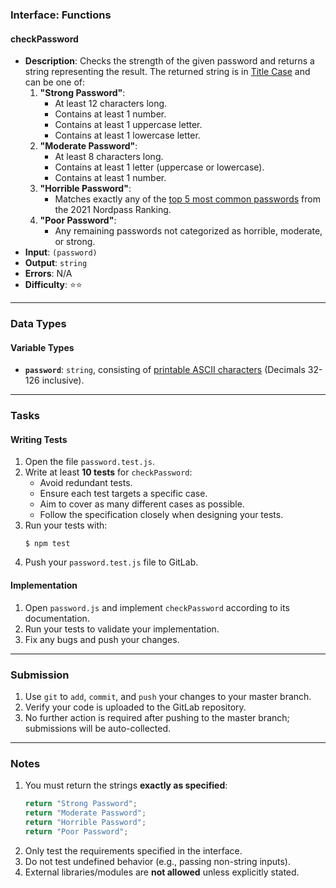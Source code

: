 ### Interface: Functions

#### checkPassword
- **Description**: Checks the strength of the given password and returns a string representing the result. The returned string is in [Title Case](https://apastyle.apa.org/style-grammar-guidelines/capitalization/title-case) and can be one of:
  1. **"Strong Password"**:
     - At least 12 characters long.
     - Contains at least 1 number.
     - Contains at least 1 uppercase letter.
     - Contains at least 1 lowercase letter.
  2. **"Moderate Password"**:
     - At least 8 characters long.
     - Contains at least 1 letter (uppercase or lowercase).
     - Contains at least 1 number.
  3. **"Horrible Password"**:
     - Matches exactly any of the [top 5 most common passwords](https://en.wikipedia.org/wiki/List_of_the_most_common_passwords) from the 2021 Nordpass Ranking.
  4. **"Poor Password"**:
     - Any remaining passwords not categorized as horrible, moderate, or strong.
- **Input**: `(password)`
- **Output**: `string`
- **Errors**: N/A
- **Difficulty**: ⭐⭐

---

### Data Types

#### Variable Types
- **`password`**: `string`, consisting of [printable ASCII characters](https://aticleworld.com/printable-ascii-characters-list/) (Decimals 32-126 inclusive).

---

### Tasks

#### Writing Tests
1. Open the file `password.test.js`.
2. Write at least **10 tests** for `checkPassword`:
   - Avoid redundant tests.
   - Ensure each test targets a specific case.
   - Aim to cover as many different cases as possible.
   - Follow the specification closely when designing your tests.
3. Run your tests with:
   ```shell
   $ npm test
   ```
4. Push your `password.test.js` file to GitLab.

#### Implementation
1. Open `password.js` and implement `checkPassword` according to its documentation.
2. Run your tests to validate your implementation.
3. Fix any bugs and push your changes.

---

### Submission

1. Use `git` to `add`, `commit`, and `push` your changes to your master branch.
2. Verify your code is uploaded to the GitLab repository.
3. No further action is required after pushing to the master branch; submissions will be auto-collected.

---

### Notes

1. You must return the strings **exactly as specified**:
   ```js
   return "Strong Password";
   return "Moderate Password";
   return "Horrible Password";
   return "Poor Password";
   ```
2. Only test the requirements specified in the interface.
3. Do not test undefined behavior (e.g., passing non-string inputs).
4. External libraries/modules are **not allowed** unless explicitly stated.
